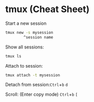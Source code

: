 # tmux (Cheat Sheet)

Start a new session

```sh
tmux new -s mysession
	    ^session name
```

Show all sessions:

```sh
tmux ls
```

Attach to session:

```sh
tmux attach -t mysession
```

Detach from session:`Ctrl`+`b` `d`

Scroll: (Enter copy mode) `Ctrl`+`b` `[`

